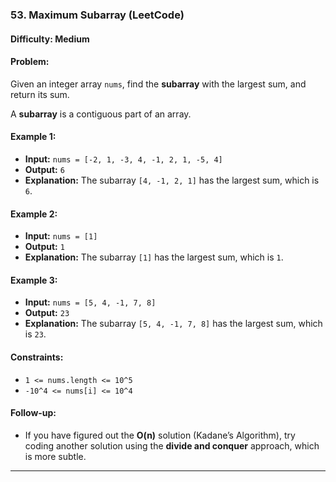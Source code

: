 ### 53. Maximum Subarray (LeetCode)

#### Difficulty: Medium

#### Problem:
Given an integer array `nums`, find the **subarray** with the largest sum, and return its sum.

A **subarray** is a contiguous part of an array.

#### Example 1:
- **Input:** `nums = [-2, 1, -3, 4, -1, 2, 1, -5, 4]`
- **Output:** `6`
- **Explanation:** The subarray `[4, -1, 2, 1]` has the largest sum, which is `6`.

#### Example 2:
- **Input:** `nums = [1]`
- **Output:** `1`
- **Explanation:** The subarray `[1]` has the largest sum, which is `1`.

#### Example 3:
- **Input:** `nums = [5, 4, -1, 7, 8]`
- **Output:** `23`
- **Explanation:** The subarray `[5, 4, -1, 7, 8]` has the largest sum, which is `23`.

#### Constraints:
- `1 <= nums.length <= 10^5`
- `-10^4 <= nums[i] <= 10^4`

#### Follow-up:
- If you have figured out the **O(n)** solution (Kadane’s Algorithm), try coding another solution using the **divide and conquer** approach, which is more subtle.

---

